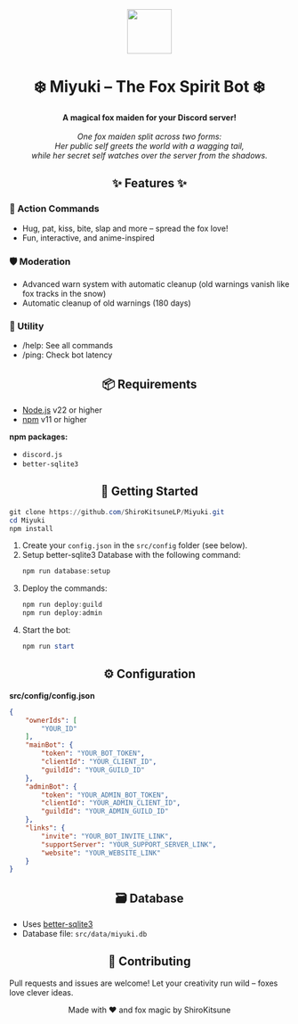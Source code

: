<div align="center">
    <img src="https://emojicdn.elk.sh/🦊" width="80" />
    <h1>❄️ Miyuki – The Fox Spirit Bot ❄️</h1>
    <b>A magical fox maiden for your Discord server!</b>
    <br />
    <br />
    <i>One fox maiden split across two forms:<br />
    Her public self greets the world with a wagging tail,<br />
    while her secret self watches over the server from the shadows.</i>
</div>

<h2 align="center">✨ Features ✨</h2>

### 🤗 Action Commands
- Hug, pat, kiss, bite, slap and more – spread the fox love!
- Fun, interactive, and anime-inspired

### 🛡️ Moderation
- Advanced warn system with automatic cleanup (old warnings vanish like fox tracks in the snow)
- Automatic cleanup of old warnings (180 days)

### 🧰 Utility
- /help: See all commands
- /ping: Check bot latency


<h2 align="center">📦 Requirements</h2>

- [Node.js](https://nodejs.org/) v22 or higher
- [npm](https://www.npmjs.com/get-npm) v11 or higher

**npm packages:**
- `discord.js`
- `better-sqlite3`


<h2 align="center">🚀 Getting Started</h2>

```powershell
git clone https://github.com/ShiroKitsuneLP/Miyuki.git
cd Miyuki
npm install
```

1. Create your `config.json` in the `src/config` folder (see below).
2. Setup better-sqlite3 Database with the following command:
   ```powershell
   npm run database:setup
   ```
3. Deploy the commands:
   ```powershell
   npm run deploy:guild
   npm run deploy:admin
   ```
4. Start the bot:
     ```powershell
     npm run start
     ```

<h2 align="center">⚙️ Configuration</h2>

**src/config/config.json**
```json
{
    "ownerIds": [
        "YOUR_ID"
    ],
    "mainBot": {
        "token": "YOUR_BOT_TOKEN",
        "clientId": "YOUR_CLIENT_ID",
        "guildId": "YOUR_GUILD_ID"
    },
    "adminBot": {
        "token": "YOUR_ADMIN_BOT_TOKEN",
        "clientId": "YOUR_ADMIN_CLIENT_ID",
        "guildId": "YOUR_ADMIN_GUILD_ID"
    },
    "links": {
        "invite": "YOUR_BOT_INVITE_LINK",
        "supportServer": "YOUR_SUPPORT_SERVER_LINK",
        "website": "YOUR_WEBSITE_LINK"
    }
}
```

<h2 align="center">🗃️ Database</h2>

- Uses [better-sqlite3](https://github.com/WiseLibs/better-sqlite3)
- Database file: `src/data/miyuki.db`

<h2 align="center">🤝 Contributing</h2>

Pull requests and issues are welcome! Let your creativity run wild – foxes love clever ideas.

<div align="center">
    Made with ❤️ and fox magic by ShiroKitsune
</div>